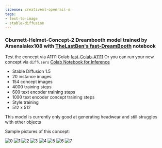 ```yaml
---
license: creativeml-openrail-m
tags:
- text-to-image
- stable-diffusion
---
```

### Cburnett-Helmet-Concept-2 Dreambooth model trained by Arsenalalex108 with [TheLastBen's fast-DreamBooth](https://colab.research.google.com/github/TheLastBen/fast-stable-diffusion/blob/main/fast-DreamBooth.ipynb) notebook


Test the concept via A1111 Colab [fast-Colab-A1111](https://colab.research.google.com/github/TheLastBen/fast-stable-diffusion/blob/main/fast_stable_diffusion_AUTOMATIC1111.ipynb)
Or you can run your new concept via `diffusers` [Colab Notebook for Inference](https://colab.research.google.com/github/huggingface/notebooks/blob/main/diffusers/sd_dreambooth_inference.ipynb)

- Stable Diffusion 1.5
- 20 instance images
- 154 concept images
- 4000 training steps
- 600 text encoder training steps
- 1000 text encoder concept training steps
- Style training
- 512 x 512

This model is currently only good at generating headwear and still struggles with other objects

Sample pictures of this concept:

  
  
  
  
  
  
  
  ![0](https://huggingface.co/Arsenalalex108/cburnett-helmet-concept-2/resolve/main/sample_images/cardinal6.png)
      ![1](https://huggingface.co/Arsenalalex108/cburnett-helmet-concept-2/resolve/main/sample_images/duke2.png)
      ![2](https://huggingface.co/Arsenalalex108/cburnett-helmet-concept-2/resolve/main/sample_images/duke.png)
      ![3](https://huggingface.co/Arsenalalex108/cburnett-helmet-concept-2/resolve/main/sample_images/cardinal4.png)
      ![4](https://huggingface.co/Arsenalalex108/cburnett-helmet-concept-2/resolve/main/sample_images/baron.png)
      ![5](https://huggingface.co/Arsenalalex108/cburnett-helmet-concept-2/resolve/main/sample_images/chancellor.png)
      ![6](https://huggingface.co/Arsenalalex108/cburnett-helmet-concept-2/resolve/main/sample_images/duke3.png)
      ![7](https://huggingface.co/Arsenalalex108/cburnett-helmet-concept-2/resolve/main/sample_images/cardinal3.png)
      
